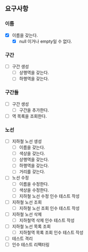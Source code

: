 ## 요구사항

### 이름

- [x] 이름을 갖는다.
    - [x] null 이거나 empty일 수 없다.

### 구간

- [ ] 구간 생성
    - [ ] 상행역을 갖는다.
    - [ ] 하행역을 갖는다.

### 구간들

- [ ] 구간 생성
    - [ ] 구간을 추가한다.
- [ ] 역 목록을 조회한다.

### 노선

- [ ] 지하철 노선 생성
    - [ ] 이름을 갖는다.
    - [ ] 색상을 갖는다.
    - [ ] 상행역을 갖는다.
    - [ ] 하행역을 갖는다.
    - [ ] 거리를 갖는다.

- [ ] 노선 수정
    - [ ] 이름을 수정한다.
    - [ ] 색상을 수정한다.
    - [ ] 지하철 노선 수정 인수 테스트 작성

- [ ] 지하철 노선 조회
    - [ ] 지하철 노선 조회 인수 테스트 작성

- [ ] 지하철 노선 삭제
    - [ ] 지하철역 삭제 인수 테스트 작성

- [ ] 지하철 노선 목록 조회
    - [ ] 지하철역 목록 조회 인수 테스트 작성

- [ ] 테스트 격리
- [ ] 인수 테스트 리팩터링
